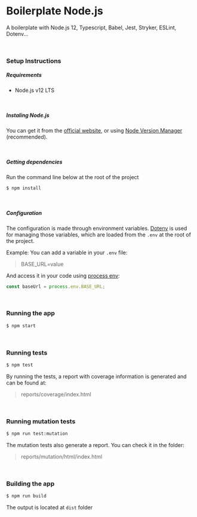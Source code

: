 # Boilerplate Node.js

A boilerplate with Node.js 12, Typescript, Babel, Jest, Stryker, ESLint, Dotenv...

&nbsp;
### Setup Instructions

##### Requirements
- Node.js v12 LTS

&nbsp;
##### Instaling Node.js

You can get it from the [official website](https://nodejs.org/en/), or using [Node Version Manager](https://github.com/nvm-sh/nvm) (recommended).


&nbsp;
##### Getting dependencies

Run the command line below at the root of the project

```bash
$ npm install
```

&nbsp;
##### Configuration

The configuration is made through environment variables.
[Dotenv](https://www.npmjs.com/package/dotenv) is used for managing those variables, which are loaded from the `.env` at the root of the project.

Example:
You can add a variable in your `.env` file:
> BASE_URL=value

And access it in your code using [process env](https://nodejs.org/api/process.html#process_process_env):
```typescript
const baseUrl = process.env.BASE_URL; 
```


&nbsp;
### Running the app
```bash
$ npm start
```

&nbsp;
### Running tests
```bash
$ npm test
```

By running the tests, a report with coverage information is generated and can be found at:
> reports/coverage/index.html


&nbsp;
### Running mutation tests
```bash
$ npm run test:mutation
```

The mutation tests also generate a report. You can check it in the folder:
> reports/mutation/html/index.html

&nbsp;
### Building the app
```bash
$ npm run build
```
The output is located at `dist` folder

